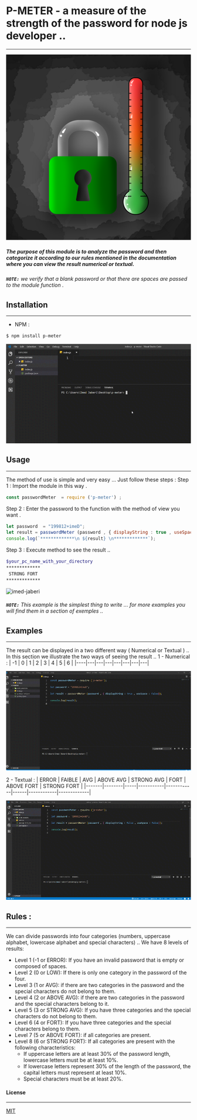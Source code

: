 # P-METER - a measure of the strength of the password for node js developer ..
---
![imed-jaberi](/lib/images/logo.png) 
##### The purpose of this module is to analyze the password and then categorize it according to our rules mentioned in the documentation where you can view the result numerical or textual.
###### **`NOTE:`** we verify that a blank password or that there are spaces are passed to the module function .

## Installation 
---

- NPM :
```bash
$ npm install p-meter
```


![imed-jaberi](/lib/images/installation-package1.gif) 

## Usage 
---
 The method of use is simple and very easy ... Just follow these steps :
Step 1 : Import the module in this way .
```javascript
const passwordMeter  = require ('p-meter') ;
```
Step 2 : Enter the password to the function with the method of view you want .
```javascript
let password  = "199812+imeD";
let result = passwordMeter (password , { displayString : true , useSpace : false });
console.log(`*************\n ${result} \n*************`);
```
Step 3 : Execute method to see the result ..
```bash
$your_pc_name_with_your_directory
*************
 STRONG FORT
*************
```

![imed-jaberi](/lib/images/usage-package1.gif) 

###### **`NOTE:`** This example is the simplest thing to write ... for more examples you will find them in a section of exemples  .. 


## Examples
----
The result can be displayed in a two different way ( Numerical or Textual ) .. In this section we illustrate the two ways of seeing the result .. 
1 - Numerical : 
| -1 | 0 | 1 | 2 | 3 | 4 | 5 | 6 |
|----|---|---|---|---|---|---|---|

![imed-jaberi](/lib/images/number-result-example1.gif) 

2 - Textual :
| ERROR | FAIBLE | AVG | ABOVE AVG | STRONG AVG | FORT | ABOVE FORT | STRONG FORT |
|-------|--------|-----|-----------|------------|------|------------|-------------|

![imed-jaberi](/lib/images/string-result-with-space-example1.gif) 


## Rules : 
---
We can divide passwords into four categories (numbers, uppercase alphabet, lowercase alphabet and special characters) ..
We have 8 levels of results:
- Level 1 (-1 or ERROR): If you have an invalid password that is empty or composed of spaces.
- Level 2 (0 or LOW): If there is only one category in the password of the four.
- Level 3 (1 or AVG): if there are two categories in the password and the special characters do not belong to them.
- Level 4 (2 or ABOVE AVG): if there are two categories in the password and the special characters belong to it.
- Level 5 (3 or STRONG AVG): If you have three categories and the special characters do not belong to them.
- Level 6 (4 or FORT): If you have three categories and the special characters belong to them.
- Level 7 (5 or ABOVE FORT): if all categories are present.
- Level 8 (6 or STRONG FORT): If all categories are present with the following characteristics:
    - If uppercase letters are at least 30% of the password length, lowercase letters must be at least 10%.
    - If lowercase letters represent 30% of the length of the password, the capital letters must represent at least 10%.
    - Special characters must be at least 20%.
#### License
---
[MIT](https://choosealicense.com/licenses/mit/) 

